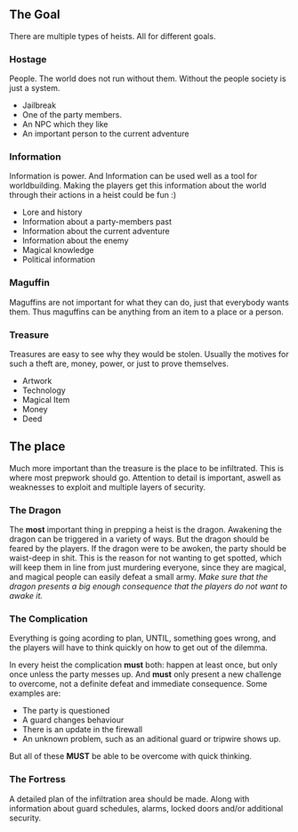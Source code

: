 ## The Goal

There are multiple types of heists. All for different goals.

### Hostage
People. The world does not run without them. Without the people society is just a system.
- Jailbreak 
- One of the party members. 
- An NPC which they like 
- An important person to the current adventure

### Information
Information is power. And Information can be used well as a tool for worldbuilding. Making the players get this information about the world through their actions in a heist could be fun :)

- Lore and history 
- Information about a party-members past 
- Information about the current adventure 
- Information about the enemy 
- Magical knowledge 
- Political information

### Maguffin
Maguffins are not important for what they can do, just that everybody wants them. Thus maguffins can be anything from an item to a place or a person.

### Treasure
Treasures are easy to see why they would be stolen. Usually the motives for such a theft are, money, power, or just to prove themselves.

- Artwork 
- Technology 
- Magical Item 
- Money 
- Deed

## The place
Much more important than the treasure is the place to be infiltrated. This is where most prepwork should go. Attention to detail is important, aswell as weaknesses to exploit and multiple layers of security.

### The Dragon
The **most** important thing in prepping a heist is the dragon. Awakening the dragon can be triggered in a variety of ways. But the dragon should be feared by the players.
If the dragon were to be awoken, the party should be waist-deep in shit. This is the reason for not wanting to get spotted, which will keep them in line from just murdering everyone, since they are magical, and magical people can easily defeat a small army.
*Make sure that the dragon presents a big enough consequence that the players do not want to awake it.*

### The Complication
Everything is going acording to plan, UNTIL, something goes wrong, and the players will have to think quickly on how to get out of the dilemma.

In every heist the complication **must** both: happen at least once, but only once unless the party messes up. And **must** only present a new challenge to overcome, not a definite defeat and immediate consequence.
Some examples are:

- The party is questioned 
- A guard changes behaviour 
- There is an update in the firewall 
- An unknown problem, such as an aditional guard or tripwire shows up.

But all of these **MUST** be able to be overcome with quick thinking.

### The Fortress
A detailed plan of the infiltration area should be made. Along with information about guard schedules, alarms, locked doors and/or additional security.